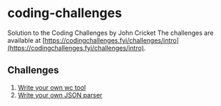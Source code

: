 # coding-challenges
Solution to the Coding Challenges by John Cricket
The challenges are available at [https://codingchallenges.fyi/challenges/intro](https://codingchallenges.fyi/challenges/intro).

## Challenges
1. [Write your own wc tool](src/wc)
2. [Write your own JSON parser](TBD)
